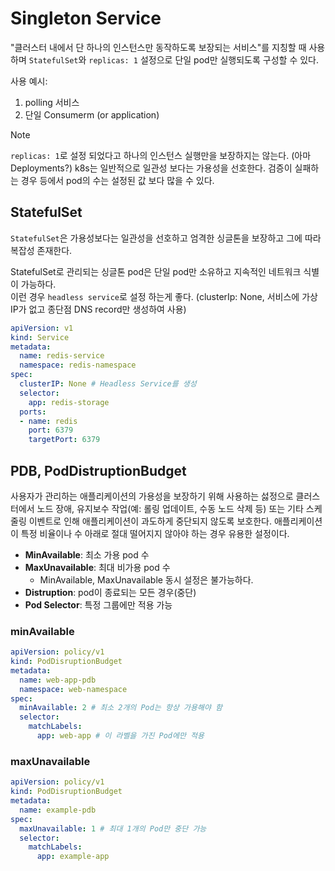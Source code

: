 # Singleton Service
"클러스터 내에서 단 하나의 인스턴스만 동작하도록 보장되는 서비스"를 지칭할 때 사용하며 `StatefulSet`와 `replicas: 1` 설정으로 단일 pod만 실행되도록 구성할 수 있다.

사용 예시:
1. polling 서비스
2. 단일 Consumerm (or application)

> [!NOTE]
> `replicas: 1`로 설정 되었다고 하나의 인스턴스 실행만을 보장하지는 않는다. (아마 Deployments?)
> k8s는 일반적으로 일관성 보다는 가용성을 선호한다. 검증이 실패하는 경우 등에서 pod의 수는 설정된 값 보다 많을 수 있다.


## StatefulSet
`StatefulSet`은 가용성보다는 일관성을 선호하고 엄격한 싱글톤을 보장하고 그에 따라 복잡성 존재한다.

StatefulSet로 관리되는 싱글톤 pod은 단일 pod만 소유하고 지속적인 네트워크 식별이 가능하다.  
이런 경우 `headless service`로 설정 하는게 좋다. (clusterIp: None, 서비스에 가상 IP가 없고 종단점 DNS record만 생성하여 사용)

```yaml
apiVersion: v1
kind: Service
metadata:
  name: redis-service
  namespace: redis-namespace
spec:
  clusterIP: None # Headless Service를 생성
  selector:
    app: redis-storage
  ports:
  - name: redis
    port: 6379
    targetPort: 6379
```

## PDB, PodDistruptionBudget
사용자가 관리하는 애플리케이션의 가용성을 보장하기 위해 사용하는 섫정으로
클러스터에서 노드 장애, 유지보수 작업(예: 롤링 업데이트, 수동 노드 삭제 등) 또는 기타 스케줄링 이벤트로 인해 애플리케이션이 과도하게 중단되지 않도록 보호한다. 애플리케이션이 특정 비율이나 수 아래로 절대 떨어지지 않아야 하는 경우 유용한 설정이다.

- **MinAvailable**: 최소 가용 pod 수
- **MaxUnavailable**: 최대 비가용 pod 수
  - MinAvailable, MaxUnavailable 동시 설정은 불가능하다.
- **Distruption**: pod이 종료되는 모든 경우(중단)
- **Pod Selector**: 특정 그룹에만 적용 가능


### minAvailable
```yaml
apiVersion: policy/v1
kind: PodDisruptionBudget
metadata:
  name: web-app-pdb
  namespace: web-namespace
spec:
  minAvailable: 2 # 최소 2개의 Pod는 항상 가용해야 함
  selector:
    matchLabels:
      app: web-app # 이 라벨을 가진 Pod에만 적용
```

### maxUnavailable
```yaml
apiVersion: policy/v1
kind: PodDisruptionBudget
metadata:
  name: example-pdb
spec:
  maxUnavailable: 1 # 최대 1개의 Pod만 중단 가능
  selector:
    matchLabels:
      app: example-app
```